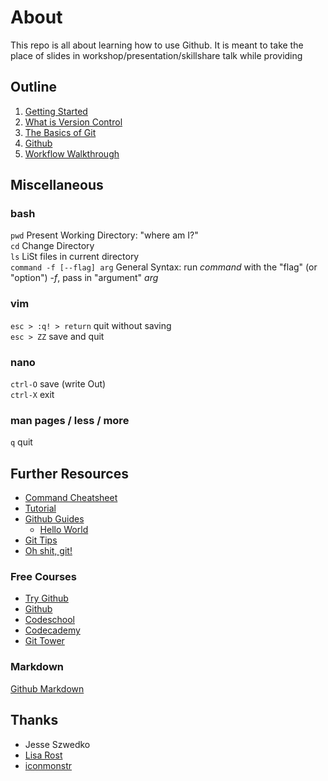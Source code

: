 # About
This repo is all about learning how to use Github.  It is meant to take the place of slides in workshop/presentation/skillshare talk while providing

## Outline

1. [Getting Started](getting-started.md)
1. [What is Version Control](vcs.md)
1. [The Basics of Git](git.md)
1. [Github](github.md)
1. [Workflow Walkthrough](walkthrough.md)

## Miscellaneous
### bash
`pwd` Present Working Directory: "where am I?"  
`cd` Change Directory  
`ls` LiSt files in current directory  
`command -f [--flag] arg` General Syntax: run *command* with the "flag" (or "option") -*f*, pass in "argument" *arg*

### vim
`esc > :q! > return` quit without saving  
`esc > ZZ` save and quit  

### nano
`ctrl-O` save (write Out)  
`ctrl-X` exit  

### man pages / less / more
`q` quit  


## Further Resources
- [Command Cheatsheet](https://services.github.com/kit/downloads/github-git-cheat-sheet.pdf)
- [Tutorial](https://www.atlassian.com/git/tutorials/what-is-version-control)
- [Github Guides](https://guides.github.com/)
  - [Hello World](https://guides.github.com/activities/hello-world/)
- [Git Tips](https://github.com/git-tips/tips)
- [Oh shit, git!](http://ohshitgit.com/)

### Free Courses
- [Try Github](http://try.github.io)  
- [Github](https://services.github.com/training/)
- [Codeschool](https://www.codeschool.com/courses/try-git)
- [Codecademy](https://www.codecademy.com/learn/learn-git)
- [Git Tower](https://www.git-tower.com/learn/)

### Markdown
[Github Markdown](https://guides.github.com/features/mastering-markdown/)


## Thanks
- Jesse Szwedko
- [Lisa Rost](https://github.com/lisacharlotterost/talk-slides/tree/master/1608_GithubGuide)
- [iconmonstr](http://iconmonstr.com/)